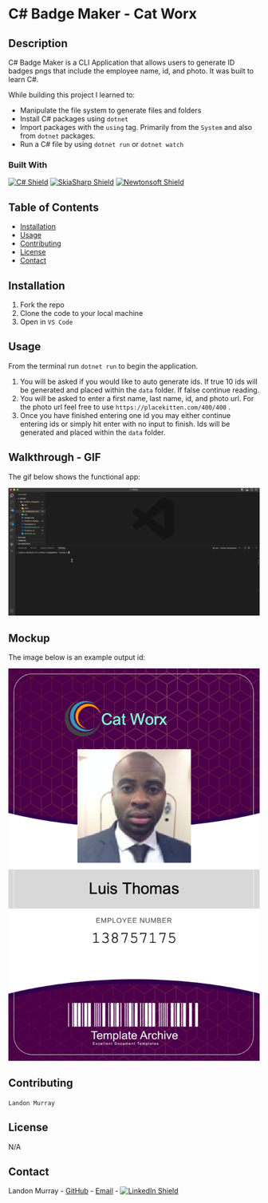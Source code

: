 
# C# Badge Maker - Cat Worx

## Description

C# Badge Maker is a CLI Application that allows users to generate ID badges pngs that include the employee name, id, and photo. It was built to learn C#.

While building this project I learned to:

- Manipulate the file system to generate files and folders
- Install C# packages using `dotnet`
- Import packages with the `using` tag. Primarily from the `System` and also from `dotnet` packages.
- Run a C# file by using `dotnet run` or `dotnet watch`

### Built With

[![C# Shield](https://img.shields.io/badge/C_Sharp-239120?&style=for-the-badge&logo=csharp&logoColor=white)](https://learn.microsoft.com/en-us/dotnet/csharp/)
[![SkiaSharp Shield](https://img.shields.io/badge/SkiaSharp-0690FA?&style=for-the-badge)](https://github.com/mono/SkiaSharp)
[![Newtonsoft Shield](https://img.shields.io/badge/Newtonsoft-B41717?&style=for-the-badge)](https://www.newtonsoft.com/json/help/html/n_newtonsoft_json_linq.htm)

## Table of Contents

- [Installation](#installation)
- [Usage](#usage)
- [Contributing](#contributing)
- [License](#license)
- [Contact](#contact)

## Installation

1. Fork the repo
2. Clone the code to your local machine
3. Open in `VS Code`


## Usage

From the terminal run `dotnet run` to begin the application.

1. You will be asked if you would like to auto generate ids. If true 10 ids will be generated and placed within the `data` folder. If false continue reading.
2. You will be asked to enter a first name, last name, id, and photo url. For the photo url feel free to use `https://placekitten.com/400/400` .
3. Once you have finished entering one id you may either continue entering ids or simply hit enter with no input to finish. Ids will be generated and placed within the `data` folder.


## Walkthrough - GIF 
The gif below shows the functional app:

![gif of application running in terminal](./image/badgemaker.gif)


## Mockup
The image below is an example output id:

![id example output](./image/138757175_badge.png)



## Contributing

 `Landon Murray`

## License

N/A

## Contact

Landon Murray - [GitHub](https://github.com/LandoBM) - [Email](landon.swdeveloper@gmail.com) - [![LinkedIn Shield](https://img.shields.io/badge/LinkedIn-555555?style=for-the-badge&logo=linkedin)](https://www.linkedin.com/in/landonbmurray/)
